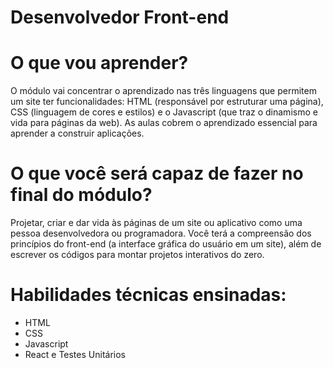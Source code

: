 # Desenvolvedor Front-end

# O que vou aprender?

O módulo vai concentrar o aprendizado nas três linguagens que permitem um site ter funcionalidades: HTML (responsável por estruturar uma página), CSS (linguagem de cores e estilos) e o Javascript (que traz o dinamismo e vida para páginas da web). As aulas cobrem o aprendizado essencial para aprender a construir aplicações.

# O que você será capaz de fazer no final do módulo?

Projetar, criar e dar vida às páginas de um site ou aplicativo como uma pessoa desenvolvedora ou programadora. Você terá a compreensão dos princípios do front-end (a interface gráfica do usuário em um site), além de escrever os códigos para montar projetos interativos do zero.

# Habilidades técnicas ensinadas:

* HTML
* CSS
* Javascript
* React e Testes Unitários
